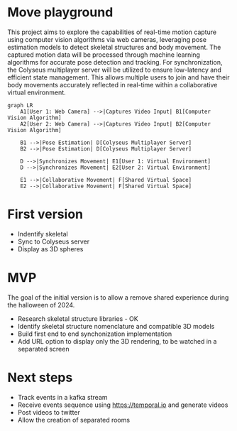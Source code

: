 # Move playground
This project aims to explore the capabilities of real-time motion capture using computer vision algorithms via web cameras, leveraging pose estimation models to detect skeletal structures and body movement. The captured motion data will be processed through machine learning algorithms for accurate pose detection and tracking. For synchronization, the Colyseus multiplayer server will be utilized to ensure low-latency and efficient state management. This allows multiple users to join and have their body movements accurately reflected in real-time within a collaborative virtual environment.

```mermaid
graph LR
    A1[User 1: Web Camera] -->|Captures Video Input| B1[Computer Vision Algorithm]
    A2[User 2: Web Camera] -->|Captures Video Input| B2[Computer Vision Algorithm]

    B1 -->|Pose Estimation| D[Colyseus Multiplayer Server]
    B2 -->|Pose Estimation| D[Colyseus Multiplayer Server]

    D -->|Synchronizes Movement| E1[User 1: Virtual Environment]
    D -->|Synchronizes Movement| E2[User 2: Virtual Environment]

    E1 -->|Collaborative Movement| F[Shared Virtual Space]
    E2 -->|Collaborative Movement| F[Shared Virtual Space]
```
# First version 
- Indentify skeletal
- Sync to Colyseus server
- Display as 3D spheres

# MVP 
The goal of the initial version is to allow a remove shared experience during the halloween of 2024.

- Research skeletal structure libraries - OK 
- Identify skeletal structure nomenclature and compatible 3D models
- Build first end to end synchonization implementation
- Add URL option to display only the 3D rendering, to be watched in a separated screen

# Next steps 

- Track events in a kafka stream
- Receive events sequence using https://temporal.io and generate videos
- Post videos to twitter 
- Allow the creation of separated rooms

